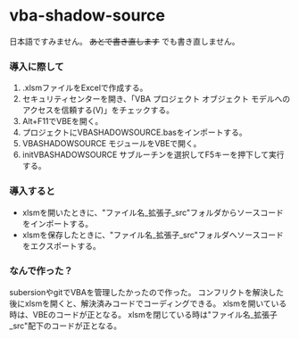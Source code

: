 vba-shadow-source
=================

日本語ですみません。 ~~あとで書き直します~~ でも書き直しません。


### 導入に際して
1. .xlsmファイルをExcelで作成する。
2. セキュリティセンターを開き、「VBA プロジェクト オブジェクト モデルへのアクセスを信頼する(V)」をチェックする。
3. Alt+F11でVBEを開く。
4. プロジェクトにVBASHADOWSOURCE.basをインポートする。
5. VBASHADOWSOURCE モジュールをVBEで開く。
6. initVBASHADOWSOURCE サブルーチンを選択してF5キーを押下して実行する。

### 導入すると
* xlsmを開いたときに、"ファイル名_拡張子_src"フォルダからソースコードをインポートする。
* xlsmを保存したときに、"ファイル名_拡張子_src"フォルダへソースコードをエクスポートする。

### なんで作った？
subersionやgitでVBAを管理したかったので作った。
コンフリクトを解決した後にxlsmを開くと、解決済みコードでコーディングできる。
xlsmを開いている時は、VBEのコードが正となる。
xlsmを閉じている時は"ファイル名_拡張子_src"配下のコードが正となる。
